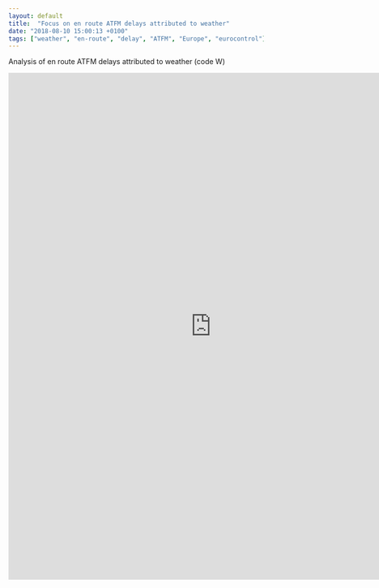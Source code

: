 ```yaml
---
layout: default
title:  "Focus on en route ATFM delays attributed to weather"
date: "2018-08-10 15:00:13 +0100"
tags: ["weather", "en-route", "delay", "ATFM", "Europe", "eurocontrol"]
---
```


Analysis of en route ATFM delays attributed to weather (code W)

<iframe width="800" height="1000" src="https://datastudio.google.com/embed/reporting/1a3L7e-UdZAw-luHd-DcMjNuRzWV6M4aP/page/tnWW" frameborder="0" style="border:0" allowfullscreen></iframe>
